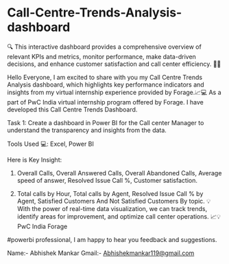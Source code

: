 # Call-Centre-Trends-Analysis-dashboard
🔍 This interactive dashboard provides a comprehensive overview of relevant KPIs and metrics, monitor performance, make data-driven decisions, and enhance customer satisfaction and call center efficiency. 🎯💼

Hello Everyone,
I am excited to share with you my Call Centre Trends Analysis dashboard, which highlights key performance indicators and insights from my virtual internship experience provided by Forage.📈💻
As a part of PwC India virtual internship program offered by Forage. I have developed this Call Centre Trends Dashboard.

Task 1: Create a dashboard in Power BI for the Call center Manager to understand the transparency and insights from the data.

Tools Used 💻: Excel, Power BI

Here is Key Insight:

1. Overall Calls, Overall Answered Calls, Overall Abandoned Calls, Average speed of answer, Resolved Issue Call %,  Customer satisfaction.

2. Total calls by Hour, Total calls by Agent, Resolved Issue Call % by Agent, Satisfied Customers And Not Satisfied Customers By topic.
💡 With the power of real-time data visualization, we can track trends, identify areas for improvement, and optimize call center operations. 📈💡
PwC India Forage

#powerbi professional, I am happy to hear you feedback and suggestions.

Name:- Abhishek Mankar
Gmail:- Abhishekmankar119@gmail.com
